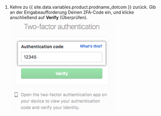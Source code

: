 1. Kehre zu {{ site.data.variables.product.prodname_dotcom }} zurück. Gib an der Eingabeaufforderung Deinen 2FA-Code ein, und klicke anschließend auf **Verify** (Überprüfen). ![Das Feld für den 2FA-Authentifizierungscode](/assets/images/help/desktop/2fa-code-field.png)

